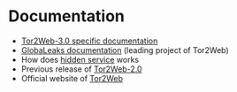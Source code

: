 # Documentation

  * [Tor2Web-3.0 specific documentation](https://github.com/globaleaks/Tor2Web-3.0/wiki/Home)
  * [GlobaLeaks documentation](https://github.com/globaleaks/GlobaLeaks/wiki/Home) (leading
    project of Tor2Web)
  * How does [hidden service](https://www.torproject.org/docs/tor-hidden-service.html.en)
    works
  * Previous release of [Tor2Web-2.0](https://github.com/globaleaks/tor2web-2.0)
  * Official website of [Tor2Web](http://tor2web.org)




